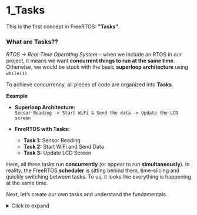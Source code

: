 # 1_Tasks
This is the first concept in FreeRTOS: **"Tasks"**.  

### **What are Tasks??**  
_RTOS → Real-Time Operating System_ – when we include an RTOS in our project, it means we want **concurrent things to run at the same time**. Otherwise, we would be stuck with the basic **superloop architecture** using `while(1)`.  

To achieve concurrency, all pieces of code are organized into **Tasks**.  

**Example**  
- **Superloop Architecture:**  
  `Sensor Reading -> Start WiFi & Send the data -> Update the LCD screen`  

- **FreeRTOS with Tasks:**  
  - **Task 1:** Sensor Reading  
  - **Task 2:** Start WiFi and Send Data  
  - **Task 3:** Update LCD Screen  

Here, all three tasks run **concurrently** (or appear to run **simultaneously**). In reality, the FreeRTOS **scheduler** is sitting behind them, time-slicing and quickly switching between tasks. To us, it looks like everything is happening at the same time.  

Next, let’s create our own tasks and understand the fundamentals.  

<details>
  <summary>Click to expand</summary>
  
  This is the content that is hidden by default.
  It can contain regular Markdown, like **bold text** or a [link](https://example.com).
</details>
